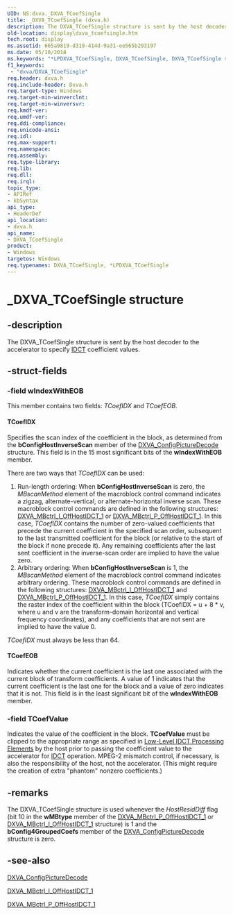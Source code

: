 ```yaml
---
UID: NS:dxva._DXVA_TCoefSingle
title: _DXVA_TCoefSingle (dxva.h)
description: The DXVA_TCoefSingle structure is sent by the host decoder to the accelerator to specify IDCT coefficient values.
old-location: display\dxva_tcoefsingle.htm
tech.root: display
ms.assetid: 665a9819-d319-414d-9a31-ee565b293197
ms.date: 05/10/2018
ms.keywords: "*LPDXVA_TCoefSingle, DXVA_TCoefSingle, DXVA_TCoefSingle structure [Display Devices], LPDXVA_TCoefSingle, LPDXVA_TCoefSingle structure pointer [Display Devices], _DXVA_TCoefSingle, display.dxva_tcoefsingle, dxva/DXVA_TCoefSingle, dxva/LPDXVA_TCoefSingle, dxvaref_2b92ced3-3856-466f-b95a-84dd78426a0e.xml"
f1_keywords:
 - "dxva/DXVA_TCoefSingle"
req.header: dxva.h
req.include-header: Dxva.h
req.target-type: Windows
req.target-min-winverclnt: 
req.target-min-winversvr: 
req.kmdf-ver: 
req.umdf-ver: 
req.ddi-compliance: 
req.unicode-ansi: 
req.idl: 
req.max-support: 
req.namespace: 
req.assembly: 
req.type-library: 
req.lib: 
req.dll: 
req.irql: 
topic_type:
- APIRef
- kbSyntax
api_type:
- HeaderDef
api_location:
- dxva.h
api_name:
- DXVA_TCoefSingle
product:
- Windows
targetos: Windows
req.typenames: DXVA_TCoefSingle, *LPDXVA_TCoefSingle
---
```


# _DXVA_TCoefSingle structure


## -description


The DXVA_TCoefSingle structure is sent by the host decoder to the accelerator to specify <a href="https://docs.microsoft.com/windows-hardware/drivers/">IDCT</a> coefficient values.


## -struct-fields




### -field wIndexWithEOB

This member contains two fields: <i>TCoefIDX </i>and <i>TCoefEOB</i>.





#### TCoefIDX

Specifies the scan index of the coefficient in the block, as determined from the <b>bConfigHostInverseScan</b> member of the <a href="https://docs.microsoft.com/windows-hardware/drivers/ddi/dxva/ns-dxva-_dxva_configpicturedecode">DXVA_ConfigPictureDecode</a> structure. This field is in the 15 most significant bits of the <b>wIndexWithEOB </b>member.

There are two ways that <i>TCoefIDX</i> can be used:

<ol>
<li>
Run-length ordering: When <b>bConfigHostInverseScan</b> is zero, the <i>MBscanMethod</i> element of the macroblock control command indicates a zigzag, alternate-vertical, or alternate-horizontal inverse scan. These macroblock control commands are defined in the following structures: <a href="https://docs.microsoft.com/windows-hardware/drivers/ddi/dxva/ns-dxva-_dxva_mbctrl_i_offhostidct_1">DXVA_MBctrl_I_OffHostIDCT_1</a> or <a href="https://docs.microsoft.com/windows-hardware/drivers/ddi/dxva/ns-dxva-_dxva_mbctrl_p_offhostidct_1">DXVA_MBctrl_P_OffHostIDCT_1</a>. In this case, <i>TCoefIDX</i> contains the number of zero-valued coefficients that precede the current coefficient in the specified scan order, subsequent to the last transmitted coefficient for the block (or relative to the start of the block if none precede it). Any remaining coefficients after the last sent coefficient in the inverse-scan order are implied to have the value zero.

</li>
<li>
Arbitrary ordering: When <b>bConfigHostInverseScan</b> is 1, the <i>MBscanMethod</i> element of the macroblock control command indicates arbitrary ordering. These macroblock control commands are defined in the following structures: <a href="https://docs.microsoft.com/windows-hardware/drivers/ddi/dxva/ns-dxva-_dxva_mbctrl_i_offhostidct_1">DXVA_MBctrl_I_OffHostIDCT_1</a> and <a href="https://docs.microsoft.com/windows-hardware/drivers/ddi/dxva/ns-dxva-_dxva_mbctrl_p_offhostidct_1">DXVA_MBctrl_P_OffHostIDCT_1</a>. In this case, <i>TCoefIDX</i> simply contains the raster index of the coefficient within the block (TCoefIDX = u + 8 * v, where u and v are the transform-domain horizontal and vertical frequency coordinates), and any coefficients that are not sent are implied to have the value 0.

</li>
</ol>
<i>TCoefIDX</i> must always be less than 64.



#### TCoefEOB

Indicates whether the current coefficient is the last one associated with the current block of transform coefficients. A value of 1 indicates that the current coefficient is the last one for the block and a value of zero indicates that it is not. This field is in the least significant bit of the <b>wIndexWithEOB</b> member. 


### -field TCoefValue

Indicates the value of the coefficient in the block. <b>TCoefValue</b> must be clipped to the appropriate range as specified in <a href="https://docs.microsoft.com/windows-hardware/drivers/display/low-level-idct-processing-elements">Low-Level IDCT Processing Elements</a> by the host prior to passing the coefficient value to the accelerator for <a href="https://docs.microsoft.com/windows-hardware/drivers/">IDCT</a> operation. MPEG-2 mismatch control, if necessary, is also the responsibility of the host, not the accelerator. (This might require the creation of extra "phantom" nonzero coefficients.)


## -remarks



The DXVA_TCoefSingle structure is used whenever the <i>HostResidDiff</i> flag (bit 10 in the <b>wMBtype</b> member of the <a href="https://docs.microsoft.com/windows-hardware/drivers/ddi/dxva/ns-dxva-_dxva_mbctrl_p_offhostidct_1">DXVA_MBctrl_P_OffHostIDCT_1</a> or <a href="https://docs.microsoft.com/windows-hardware/drivers/ddi/dxva/ns-dxva-_dxva_mbctrl_i_offhostidct_1">DXVA_MBctrl_I_OffHostIDCT_1</a> structure) is 1 and the <b>bConfig4GroupedCoefs</b> member of the <a href="https://docs.microsoft.com/windows-hardware/drivers/ddi/dxva/ns-dxva-_dxva_configpicturedecode">DXVA_ConfigPictureDecode</a> structure is zero.




## -see-also




<a href="https://docs.microsoft.com/windows-hardware/drivers/ddi/dxva/ns-dxva-_dxva_configpicturedecode">DXVA_ConfigPictureDecode</a>



<a href="https://docs.microsoft.com/windows-hardware/drivers/ddi/dxva/ns-dxva-_dxva_mbctrl_i_offhostidct_1">DXVA_MBctrl_I_OffHostIDCT_1</a>



<a href="https://docs.microsoft.com/windows-hardware/drivers/ddi/dxva/ns-dxva-_dxva_mbctrl_p_offhostidct_1">DXVA_MBctrl_P_OffHostIDCT_1</a>
 

 


